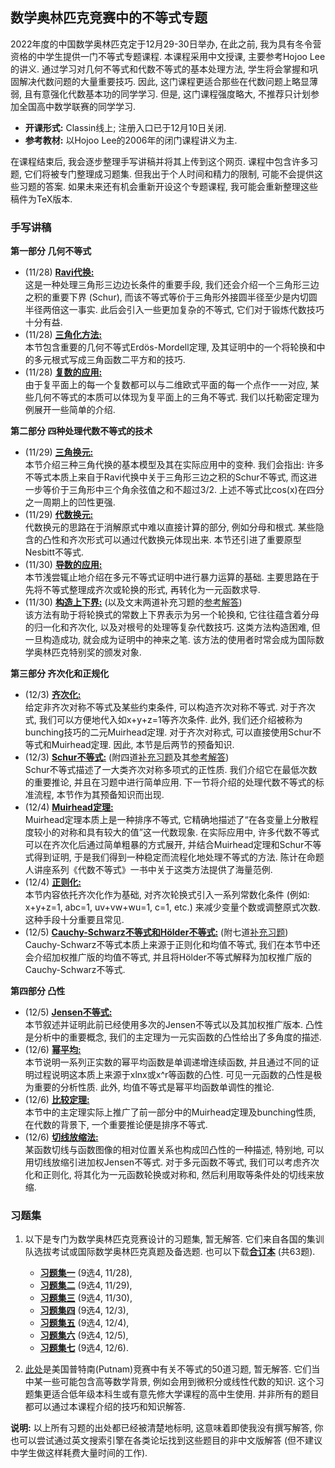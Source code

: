 ## 数学奥林匹克竞赛中的不等式专题

2022年度的中国数学奥林匹克定于12月29-30日举办, 在此之前, 我为具有冬令营资格的中学生提供一门不等式专题课程. 本课程采用中文授课, 主要参考Hojoo Lee的讲义. 通过学习对几何不等式和代数不等式的基本处理方法, 学生将会掌握和巩固解决代数问题的大量重要技巧. 因此, 这门课程更适合那些在代数问题上略显薄弱, 且有意强化代数基本功的同学学习. 但是, 这门课程强度略大, 不推荐只计划参加全国高中数学联赛的同学学习.

- **开课形式:** Classin线上; 注册入口已于12月10日关闭.
- **参考教材:** 以Hojoo Lee的2006年的闭门课程讲义为主.

在课程结束后, 我会逐步整理手写讲稿并将其上传到这个网页. 课程中包含许多习题, 它们将被专门整理成习题集. 但我出于个人时间和精力的限制, 可能不会提供这些习题的答案. 如果未来还有机会重新开设这个专题课程, 我可能会重新整理这些稿件为TeX版本.


### 手写讲稿

**第一部分 几何不等式**
  - (11/28) [**Ravi代换:**](././1-1.pdf) <br/>
    这是一种处理三角形三边边长条件的重要手段, 我们还会介绍一个三角形三边之积的重要下界 (Schur), 而该不等式等价于三角形外接圆半径至少是内切圆半径两倍这一事实. 此后会引入一些更加复杂的不等式, 它们对于锻炼代数技巧十分有益.
  - (11/28) [**三角化方法:**](././1-2.pdf) <br/>
    本节包含重要的几何不等式Erdös-Mordell定理, 及其证明中的一个将轮换和中的多元根式写成三角函数二平方和的技巧.
  - (11/28) [**复数的应用:**](././1-3.pdf) <br/>
    由于复平面上的每一个复数都可以与二维欧式平面的每一个点作一一对应, 某些几何不等式的本质可以体现为复平面上的三角不等式. 我们以托勒密定理为例展开一些简单的介绍.
    
**第二部分 四种处理代数不等式的技术**
  - (11/29) [**三角换元:**](././2-1.pdf) <br/>
    本节介绍三种三角代换的基本模型及其在实际应用中的变种. 我们会指出: 许多不等式本质上来自于Ravi代换中关于三角形三边之积的Schur不等式, 而这进一步等价于三角形中三个角余弦值之和不超过3/2. 上述不等式比cos(x)在四分之一周期上的凹性更强.
  - (11/29) [**代数换元:**](././2-2.pdf) <br/>
    代数换元的思路在于消解原式中难以直接计算的部分, 例如分母和根式. 某些隐含的凸性和齐次形式可以通过代数换元体现出来. 本节还引进了重要原型Nesbitt不等式.
  - (11/30) [**导数的应用:**](././2-3.pdf) <br/>
    本节浅尝辄止地介绍在多元不等式证明中进行暴力运算的基础. 主要思路在于先将不等式整理成齐次或轮换的形式, 再转化为一元函数求导.
  - (11/30) [**构造上下界:**](././2-4.pdf) (以及文末两道补充习题的[参考解答](././2-4Ex.pdf)) <br/>
    该方法有助于将轮换式的常数上下界表示为另一个轮换和, 它往往蕴含着分母的归一化和齐次化, 以及对根号的处理等复杂代数技巧. 这类方法构造困难, 但一旦构造成功, 就会成为证明中的神来之笔. 该方法的使用者时常会成为国际数学奥林匹克特别奖的颁发对象. 
    
**第三部分 齐次化和正规化**
  - (12/3) [**齐次化:**](././3-1.pdf) <br/>
    给定非齐次对称不等式及某些约束条件, 可以构造齐次对称不等式. 对于齐次式, 我们可以方便地代入如x+y+z=1等齐次条件. 此外, 我们还介绍被称为bunching技巧的二元Muirhead定理. 对于齐次对称式, 可以直接使用Schur不等式和Muirhead定理. 因此, 本节是后两节的预备知识.
  - (12/3) [**Schur不等式:**](././3-2-1.pdf) (附四道[补充习题](././3-2-1Ex.pdf)及其[参考解答](././3-2-1Soln.pdf)) <br/>
    Schur不等式描述了一大类齐次对称多项式的正性质. 我们介绍它在最低次数的重要推论, 并且在习题中进行简单应用. 下一节将介绍的处理代数不等式的标准流程, 本节作为其预备知识而出现.
  - (12/4) [**Muirhead定理:**](././3-2-2.pdf) <br/>
    Muirhead定理本质上是一种排序不等式, 它精确地描述了“在各变量上分散程度较小的对称和具有较大的值”这一代数现象. 在实际应用中, 许多代数不等式可以在齐次化后通过简单粗暴的方式展开, 并结合Muirhead定理和Schur不等式得到证明, 于是我们得到一种稳定而流程化地处理不等式的方法. 陈计在命题人讲座系列《代数不等式》一书中关于这类方法提供了海量范例.
  - (12/4) [**正则化:**](././3-3.pdf) <br/>
    本节内容依托齐次化作为基础, 对齐次轮换式引入一系列常数化条件 (例如: x+y+z=1, abc=1, uv+vw+wu=1, c=1, etc.) 来减少变量个数或调整原式次数. 这种手段十分重要且常见.
  - (12/5) [**Cauchy-Schwarz不等式和Hölder不等式:**](././3-4.pdf) (附七道[补充习题](././3-4Ex.pdf)) <br/>
    Cauchy-Schwarz不等式本质上来源于正则化和均值不等式, 我们在本节中还会介绍加权推广版的均值不等式, 并且将Hölder不等式解释为加权推广版的Cauchy-Schwarz不等式.
  
**第四部分 凸性**
  - (12/5) [**Jensen不等式:**](././4-1.pdf) <br/>
    本节叙述并证明此前已经使用多次的Jensen不等式以及其加权推广版本. 凸性是分析中的重要概念, 我们的主定理为一元实函数的凸性给出了多角度的描述.
  - (12/6) [**幂平均:**](././4-2.pdf) <br/>
    本节说明一系列正实数的幂平均函数是单调递增连续函数, 并且通过不同的证明过程说明这本质上来源于xlnx或x^r等函数的凸性. 可见一元函数的凸性是极为重要的分析性质. 此外, 均值不等式是幂平均函数单调性的推论.
  - (12/6) [**比较定理:**](././4-3.pdf) <br/>
    本节中的主定理实际上推广了前一部分中的Muirhead定理及bunching性质, 在代数的背景下, 一个重要推论便是排序不等式.
  - (12/6) [**切线放缩法:**](././4-4.pdf) <br/>
    某函数切线与函数图像的相对位置关系也构成凹凸性的一种描述, 特别地, 可以用切线放缩引进加权Jensen不等式. 对于多元函数不等式, 我们可以考虑齐次化和正则化, 将其化为一元函数轮换或对称和, 然后利用取等条件处的切线来放缩.
  
  
### 习题集

1. 以下是专门为数学奥林匹克竞赛设计的习题集, 暂无解答. 它们来自各国的集训队选拔考试或国际数学奥林匹克真题及备选题. 也可以下载[**合订本**](././PS0.pdf) (共63题).
   - [**习题集一**](././PS1.pdf) (9选4, 11/28),
   - [**习题集二**](././PS2.pdf) (9选4, 11/29),
   - [**习题集三**](././PS3.pdf) (9选4, 11/30),
   - [**习题集四**](././PS4.pdf) (9选4, 12/3),
   - [**习题集五**](././PS5.pdf) (9选4, 12/4),
   - [**习题集六**](././PS6.pdf) (9选4, 12/5),
   - [**习题集七**](././PS7.pdf) (9选4, 12/6).

2. [此处](././Putnam.pdf)是美国普特南(Putnam)竞赛中有关不等式的50道习题, 暂无解答. 它们当中某一些可能包含高等数学背景, 例如会用到微积分或线性代数的知识. 这个习题集更适合低年级本科生或有意先修大学课程的高中生使用. 并非所有的题目都可以通过本课程介绍的技巧和知识解答.

**说明:** 以上所有习题的出处都已经被清楚地标明, 这意味着即使我没有撰写解答, 你也可以尝试通过英文搜索引擎在各类论坛找到这些题目的非中文版解答 (但不建议中学生做这样耗费大量时间的工作).
